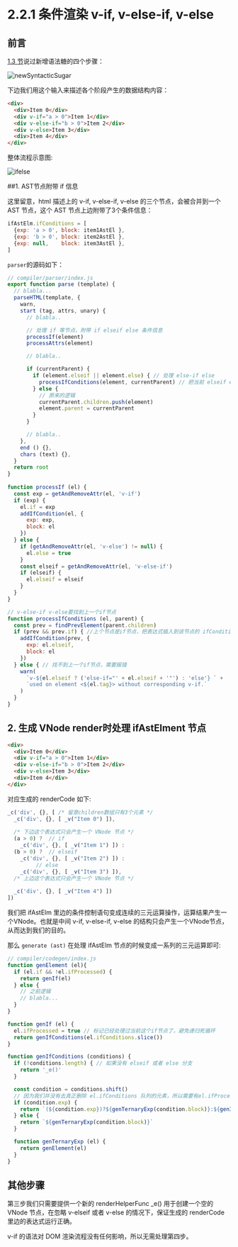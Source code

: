 # 2.2.1 条件渲染 v-if, v-else-if, v-else

## 前言

[1.3 节](./1.3.md)说过新增语法糖的四个步骤：

![newSyntacticSugar](../figure/1.3/newSyntacticSugar.png)

下边我们用这个输入来描述各个阶段产生的数据结构内容：

```html
<div>
  <div>Item 0</div>
  <div v-if="a > 0">Item 1</div>
  <div v-else-if="b > 0">Item 2</div>
  <div v-else>Item 3</div>
  <div>Item 4</div>
</div>
```

整体流程示意图:

![ifelse](../figure/2.2.1/ifelse.png)

##1. AST节点附带 if 信息

这里留意，html 描述上的 v-if, v-else-if, v-else 的三个节点，会被合并到一个 AST 节点，这个 AST 节点上边附带了3个条件信息：

```javascript
ifAstElm.ifConditions = [ 
  {exp: 'a > 0', block: item1AstEl },
  {exp: 'b > 0', block: item2AstEl },
  {exp: null,    block: item3AstEl },
]
```

```parser```的源码如下：

```javascript
// compiler/parser/index.js
export function parse (template) {
  // blabla...
  parseHTML(template, {
    warn,
    start (tag, attrs, unary) {
      // blabla..

      // 处理 if 等节点，附带 if elseif else 条件信息
      processIf(element)
      processAttrs(element)

      // blabla..

      if (currentParent) {
        if (element.elseif || element.else) { // 处理 else-if else
          processIfConditions(element, currentParent) // 把当前 elseif else节点合并到 if节点
        } else { 
          // 原来的逻辑
          currentParent.children.push(element)
          element.parent = currentParent
        }
      }

      // blabla..
    },
    end () {},
    chars (text) {},
  }
  return root
}
            
function processIf (el) {
  const exp = getAndRemoveAttr(el, 'v-if')
  if (exp) {
    el.if = exp
    addIfCondition(el, {
      exp: exp,
      block: el
    })
  } else {
    if (getAndRemoveAttr(el, 'v-else') != null) {
      el.else = true
    }
    const elseif = getAndRemoveAttr(el, 'v-else-if')
    if (elseif) {
      el.elseif = elseif
    }
  }
}

// v-else-if v-else要找到上一个if节点
function processIfConditions (el, parent) {
  const prev = findPrevElement(parent.children)
  if (prev && prev.if) { //上个节点是if节点，把表达式插入到该节点的 ifCondition 队列去
    addIfCondition(prev, {
      exp: el.elseif,
      block: el
    })
  } else { // 找不到上一个if节点，需要报错
    warn(
      `v-${el.elseif ? ('else-if="' + el.elseif + '"') : 'else'} ` +
      `used on element <${el.tag}> without corresponding v-if.`
    )
  }
}
```

## 2. 生成 VNode render时处理 ifAstElment 节点

```html
<div>
  <div>Item 0</div>
  <div v-if="a > 0">Item 1</div>
  <div v-else-if="b > 0">Item 2</div>
  <div v-else>Item 3</div>
  <div>Item 4</div>
</div>
```

对应生成的 renderCode 如下:

```javascript
_c('div', {}, [ /* 留意children数组只有3个元素 */
  _c('div', {}, [ _v("Item 0") ]),
  
  /* 下边这个表达式只会产生一个 VNode 节点 */
  (a > 0) ?  // if
    _c('div', {}, [ _v("Item 1") ]) :
  (b > 0) ?  // elseif
    _c('div', {}, [ _v("Item 2") ]) : 
         // else
    _c('div', {}, [ _v("Item 3") ]),
  /* 上边这个表达式只会产生一个 VNode 节点 */
  
  _c('div', {}, [ _v("Item 4") ])
])
```

我们把 ifAstElm 里边的条件控制语句变成连续的三元运算操作，运算结果产生一个VNode。也就是中间 v-if, v-else-if, v-else 的结构只会产生一个VNode节点，从而达到我们的目的。

那么 ```generate (ast)``` 在处理 ifAstElm 节点的时候变成一系列的三元运算即可:

```javascript
// compiler/codegen/index.js
function genElement (el){
  if (el.if && !el.ifProcessed) {
    return genIf(el)
  } else {
    // 之前逻辑
    // blabla...
  }
}

function genIf (el) {
  el.ifProcessed = true // 标记已经处理过当前这个if节点了，避免递归死循环
  return genIfConditions(el.ifConditions.slice())
}

function genIfConditions (conditions) {
  if (!conditions.length) { // 如果没有 elseif 或者 else 分支
    return '_e()'
  }

  const condition = conditions.shift() 
  // 因为我们并没有去真正删除 el.ifConditions 队列的元素，所以需要有el.ifProcessed = true来结束递归
  if (condition.exp) {
    return `(${condition.exp})?${genTernaryExp(condition.block)}:${genIfConditions(conditions)}`
  } else {
    return `${genTernaryExp(condition.block)}`
  }

  function genTernaryExp (el) {
    return genElement(el)
  }
}
```

## 其他步骤

第三步我们只需要提供一个新的 renderHelperFunc _e() 用于创建一个空的 VNode 节点，在忽略 v-elseif 或者 v-else 的情况下，保证生成的 renderCode 里边的表达式运行正确。

v-if 的语法对 DOM 渲染流程没有任何影响，所以无需处理第四步。